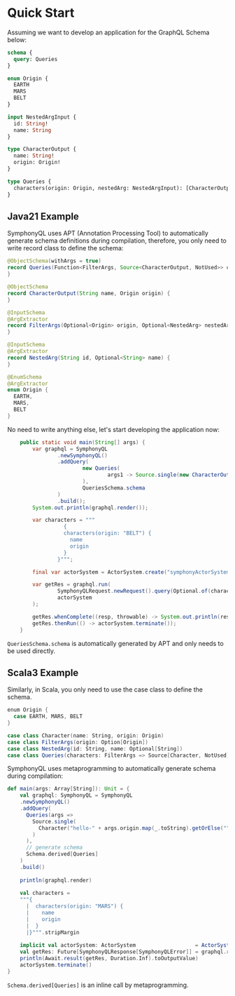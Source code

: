 # Quick Start

Assuming we want to develop an application for the GraphQL Schema below:
```graphql
schema {
  query: Queries
}

enum Origin {
  EARTH
  MARS
  BELT
}

input NestedArgInput {
  id: String!
  name: String
}

type CharacterOutput {
  name: String!
  origin: Origin!
}

type Queries {
  characters(origin: Origin, nestedArg: NestedArgInput): [CharacterOutput!]
}
```

## Java21 Example

SymphonyQL uses APT (Annotation Processing Tool) to automatically generate schema definitions during compilation,
therefore, you only need to write record class to define the schema:
```java
@ObjectSchema(withArgs = true)
record Queries(Function<FilterArgs, Source<CharacterOutput, NotUsed>> characters) {
}

@ObjectSchema
record CharacterOutput(String name, Origin origin) {
}

@InputSchema
@ArgExtractor
record FilterArgs(Optional<Origin> origin, Optional<NestedArg> nestedArg) {
}

@InputSchema
@ArgExtractor
record NestedArg(String id, Optional<String> name) {
}

@EnumSchema
@ArgExtractor
enum Origin {
  EARTH,
  MARS,
  BELT
}
```

No need to write anything else, let's start developing the application now:
```java
    public static void main(String[] args) {
        var graphql = SymphonyQL
                .newSymphonyQL()
                .addQuery(
                        new Queries(
                                args1 -> Source.single(new CharacterOutput("hello-" + args1.origin().map(Enum::toString).get(), args1.origin().get()))
                        ),
                        QueriesSchema.schema
                )
                .build();
        System.out.println(graphql.render());

        var characters = """
                  {
                  characters(origin: "BELT") {
                    name
                    origin
                  }
                }""";

        final var actorSystem = ActorSystem.create("symphonyActorSystem");

        var getRes = graphql.run(
                SymphonyQLRequest.newRequest().query(Optional.of(characters)).build(),
                actorSystem
        );

        getRes.whenComplete((resp, throwable) -> System.out.println(resp.toOutputValue()));
        getRes.thenRun(() -> actorSystem.terminate());
    }
```

`QueriesSchema.schema` is automatically generated by APT and only needs to be used directly.

## Scala3 Example

Similarly, in Scala, you only need to use the case class to define the schema.
```scala
enum Origin {
  case EARTH, MARS, BELT
}

case class Character(name: String, origin: Origin)
case class FilterArgs(origin: Option[Origin])
case class NestedArg(id: String, name: Optional[String])
case class Queries(characters: FilterArgs => Source[Character, NotUsed])
```

SymphonyQL uses metaprogramming to automatically generate schema during compilation:
```scala
def main(args: Array[String]): Unit = {
    val graphql: SymphonyQL = SymphonyQL
    .newSymphonyQL()
    .addQuery(
      Queries(args =>
        Source.single(
          Character("hello-" + args.origin.map(_.toString).getOrElse(""), args.origin.getOrElse(Origin.BELT))
        )
      ),
      // generate schema
      Schema.derived[Queries]
    )
    .build()
    
    println(graphql.render)
    
    val characters =
    """{
      |  characters(origin: "MARS") {
      |    name
      |    origin
      |  }
      |}""".stripMargin
      
    implicit val actorSystem: ActorSystem                   = ActorSystem("symphonyActorSystem")
    val getRes: Future[SymphonyQLResponse[SymphonyQLError]] = graphql.runWith(SymphonyQLRequest(Some(characters)))
    println(Await.result(getRes, Duration.Inf).toOutputValue)
    actorSystem.terminate()
}
```

`Schema.derived[Queries]` is an inline call by metaprogramming.
